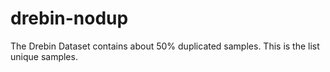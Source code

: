# drebin-nodup
The Drebin Dataset contains about 50% duplicated samples. This is the list unique samples. 
